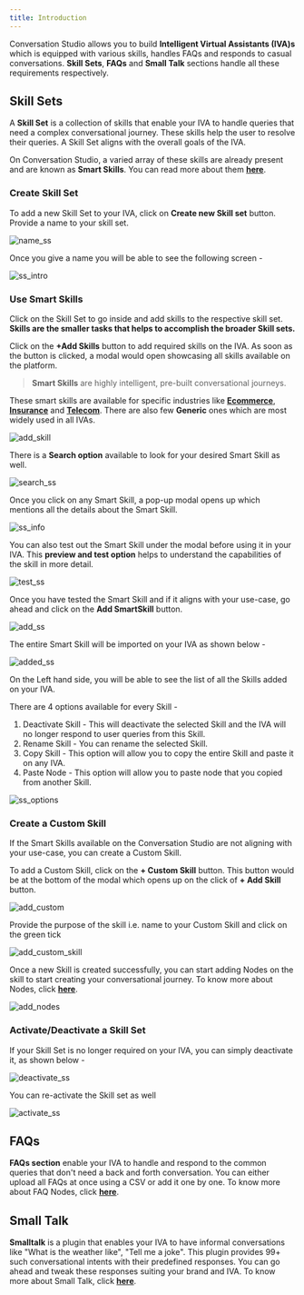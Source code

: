 ```yaml
---
title: Introduction
---
```


Conversation Studio allows you to build **Intelligent Virtual Assistants (IVA)s** which is equipped with various skills, handles FAQs and responds to casual conversations. **Skill Sets**, **FAQs** and **Small Talk** sections handle all these requirements respectively.

## Skill Sets

A **Skill Set** is a collection of skills that enable your IVA to handle queries that need a complex conversational journey. These skills help the user to resolve their queries. A Skill Set aligns with the overall goals of the IVA.  

On Conversation Studio, a varied array of these skills are already present and are known as **Smart Skills**. You can read more about them [**here**](https://docs.haptik.ai/bot-builder/basic/smartskills).

### Create Skill Set

To add a new Skill Set to your IVA, click on **Create new Skill set** button. Provide a name to your skill set.

![name_ss](assets/ss2.png)

Once you give a name you will be able to see the following screen - 

![ss_intro](assets/ss1.png)

### Use Smart Skills

Click on the Skill Set to go inside and add skills to the respective skill set. **Skills are the smaller tasks that helps to accomplish the broader Skill sets.**

Click on the **+Add Skills** button to add required skills on the IVA. As soon as the button is clicked, a modal would open showcasing all skills available on the platform.

> **Smart Skills** are highly intelligent, pre-built conversational journeys.

These smart skills are available for specific industries like [**Ecommerce**](https://docs.haptik.ai/bot-builder/basic/ecommerce), [**Insurance**](https://docs.haptik.ai/bot-builder/basic/insurance) and [**Telecom**](https://docs.haptik.ai/bot-builder/basic/telecom). There are also few **Generic** ones which are most widely used in all IVAs.

![add_skill](assets/ss4.png)

There is a **Search option** available to look for your desired Smart Skill as well.

![search_ss](assets/ss5.png)

Once you click on any Smart Skill, a pop-up modal opens up which mentions all the details about the Smart Skill.

![ss_info](assets/ss6.png)

You can also test out the Smart Skill under the modal before using it in your IVA. This **preview and test option** helps to understand the capabilities of the skill in more detail.

![test_ss](assets/ss7.png)

Once you have tested the Smart Skill and if it aligns with your use-case, go ahead and click on the **Add SmartSkill** button.

![add_ss](assets/ss8.png)

The entire Smart Skill will be imported on your IVA as shown below - 

![added_ss](assets/ss9.png)

On the Left hand side, you will be able to see the list of all the Skills added on your IVA.

There are 4 options available for every Skill -

1. Deactivate Skill - This will deactivate the selected Skill and the IVA will no longer respond to user queries from this Skill.
2. Rename Skill - You can rename the selected Skill.
3. Copy Skill - This option will allow you to copy the entire Skill and paste it on any IVA.
4. Paste Node - This option will allow you to paste node that you copied from another Skill.

![ss_options](assets/ss10.png)

### Create a Custom Skill

If the Smart Skills available on the Conversation Studio are not aligning with your use-case, you can create a Custom Skill.

To add a Custom Skill, click on the **+ Custom Skill** button. This button would be at the bottom of the modal which opens up on the click of **+ Add Skill** button.

![add_custom](assets/ss11.png)

Provide the purpose of the skill i.e. name to your Custom Skill and click on the green tick

![add_custom_skill](assets/ss12.png)

Once a new Skill is created successfully, you can start adding Nodes on the skill to start creating your conversational journey. To know more about Nodes, click [**here**](https://docs.haptik.ai/bot-builder/basic/creating-nodes).

![add_nodes](assets/ss13.png)

### Activate/Deactivate a Skill Set

If your Skill Set is no longer required on your IVA, you can simply deactivate it, as shown below -

![deactivate_ss](assets/ss14.png)

You can re-activate the Skill set as well

![activate_ss](assets/ss15.png)

## FAQs

**FAQs section** enable your IVA to handle and respond to the common queries that don't need a back and forth conversation. You can either upload all FAQs at once using a CSV or add it one by one. To know more about FAQ Nodes, click [**here**](https://docs.haptik.ai/bot-builder/basic/general-nodes).

## Small Talk

**Smalltalk** is a plugin that enables your IVA to have informal conversations like "What is the weather like", "Tell me a joke". This plugin provides 99+ such conversational intents with their predefined responses. You can go ahead and tweak these responses suiting your brand and IVA. To know more about Small Talk, click [**here**](https://docs.haptik.ai/bot-builder/basic/smalltalk).
